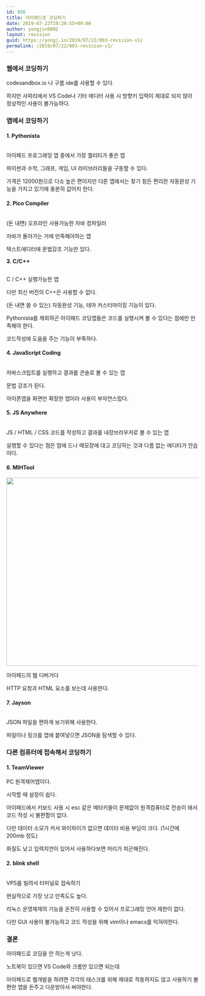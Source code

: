 ```yaml
---
id: 936
title: 아이패드로 코딩하기
date: 2019-07-22T19:20:55+09:00
author: yongjin0802
layout: revision
guid: https://yongj.in/2019/07/22/803-revision-v1/
permalink: /2019/07/22/803-revision-v1/
---
```

### 웹에서 코딩하기

codesandbox.io 나 구름 ide를 사용할 수 있다.

하지만 사파리에서 VS Code나 기타 에디터 사용 시 방향키 입력이 제대로 되지 않아 정상적인 사용이 불가능하다.  


### 앱에서 코딩하기

#### 1. Pythonista<figure class="wp-block-image">

<img src="https://yongj.in/wp-content/uploads/2019/04/kakaotalk_20190415_192700687.jpg" alt="" class="wp-image-804" srcset="https://yongj.in/wp-content/uploads/2019/04/kakaotalk_20190415_192700687.jpg 960w, https://yongj.in/wp-content/uploads/2019/04/kakaotalk_20190415_192700687-300x225.jpg 300w, https://yongj.in/wp-content/uploads/2019/04/kakaotalk_20190415_192700687-768x575.jpg 768w, https://yongj.in/wp-content/uploads/2019/04/kakaotalk_20190415_192700687-401x300.jpg 401w" sizes="(max-width: 960px) 100vw, 960px" /> </figure> 

아이패드 프로그래밍 앱 중에서 가장 퀄리티가 좋은 앱

파이썬과 수학, 그래프, 게임, UI 라이브러리들을 구동할 수 있다.

가격은 12000원으로 다소 높은 편이지만 다른 앱에서는 찾기 힘든 편리한 자동완성 기능을 가지고 있기에 충분히 값어치 한다.

#### 2.  **Pico Compiler**<figure class="wp-block-image">

<img src="https://yongj.in/wp-content/uploads/2019/04/kakaotalk_20190415_192700091.jpg" alt="" class="wp-image-805" srcset="https://yongj.in/wp-content/uploads/2019/04/kakaotalk_20190415_192700091.jpg 960w, https://yongj.in/wp-content/uploads/2019/04/kakaotalk_20190415_192700091-300x225.jpg 300w, https://yongj.in/wp-content/uploads/2019/04/kakaotalk_20190415_192700091-768x575.jpg 768w, https://yongj.in/wp-content/uploads/2019/04/kakaotalk_20190415_192700091-401x300.jpg 401w" sizes="(max-width: 960px) 100vw, 960px" /> </figure> 

(돈 내면) 오프라인 사용가능한 자바 컴파일러

자바가 돌아가는 거에 만족해야하는 앱

텍스트에디터에 문법강조 기능만 있다. 

**3. C/C++**<figure class="wp-block-image">

<img src="https://yongj.in/wp-content/uploads/2019/04/kakaotalk_20190415_192659575.jpg" alt="" class="wp-image-806" srcset="https://yongj.in/wp-content/uploads/2019/04/kakaotalk_20190415_192659575.jpg 960w, https://yongj.in/wp-content/uploads/2019/04/kakaotalk_20190415_192659575-300x225.jpg 300w, https://yongj.in/wp-content/uploads/2019/04/kakaotalk_20190415_192659575-768x575.jpg 768w, https://yongj.in/wp-content/uploads/2019/04/kakaotalk_20190415_192659575-401x300.jpg 401w" sizes="(max-width: 960px) 100vw, 960px" /> </figure> 

C / C++ 실행가능한 앱

다만 최신 버전의 C++은 사용할 수 없다.

(돈 내면 쓸 수 있는) 자동완성 기능, 테마 커스터마이징 기능이 있다.

Pythonista를 제외하곤 아이패드 코딩앱들은 코드를 실행시켜 볼 수 있다는 점에만 만족해야 한다.

코드작성에 도움을 주는 기능이 부족하다. 

#### 4. JavaScript Coding<figure class="wp-block-image">

<img src="https://yongj.in/wp-content/uploads/2019/04/kakaotalk_20190415_193134070.jpg" alt="" class="wp-image-807" srcset="https://yongj.in/wp-content/uploads/2019/04/kakaotalk_20190415_193134070.jpg 960w, https://yongj.in/wp-content/uploads/2019/04/kakaotalk_20190415_193134070-300x225.jpg 300w, https://yongj.in/wp-content/uploads/2019/04/kakaotalk_20190415_193134070-768x575.jpg 768w, https://yongj.in/wp-content/uploads/2019/04/kakaotalk_20190415_193134070-401x300.jpg 401w" sizes="(max-width: 960px) 100vw, 960px" /> </figure> 

자바스크립트를 실행하고 결과를 콘솔로 볼 수 있는 앱

문법 강조가 된다.

아이폰앱을 화면만 확장한 앱이라 사용이 부자연스럽다.

#### 5. JS Anywhere<figure class="wp-block-image">

<img src="https://yongj.in/wp-content/uploads/2019/04/kakaotalk_20190415_193135752.jpg" alt="" class="wp-image-808" /> </figure> 

JS / HTML / CSS 코드를 작성하고 결과를 내장브라우저로 볼 수 있는 앱

실행할 수 있다는 점은 맘에 드나 메모장에 대고 코딩하는 것과 다름 없는 에디터가 안습이다.

#### 6. MIHTool<figure class="wp-block-image is-resized">

<img src="https://yongj.in/wp-content/uploads/2019/04/kakaotalk_20190415_193136427.jpg" alt="" class="wp-image-809" width="660" height="494" /> </figure> 

아이패드의 웹 디버거다

HTTP 요청과 HTML 요소를 보는데 사용한다.

#### 7. Jayson  
<figure class="wp-block-image">

<img src="https://yongj.in/wp-content/uploads/2019/04/kakaotalk_20190415_193137328.jpg" alt="" class="wp-image-810" /> </figure> 

JSON 파일을 편하게 보기위해 사용한다.

파일이나 링크를 앱에 붙여넣으면 JSON을 탐색할 수 있다.

### 다른 컴퓨터에 접속해서 코딩하기

#### 1. TeamViewer

PC 원격제어앱이다.

시작할 때 설정이 쉽다.

아이패드에서 키보드 사용 시 esc 같은 메타키들이 문제없이 원격컴퓨터로 전송이 돼서 코드 작성 시 불편함이 없다.

다만 데이터 소모가 커서 와이파이가 없으면 데이터 비용 부담이 크다. (1시간에 200mb 정도)

화질도 낮고 입력지연이 있어서 사용하다보면 머리가 피곤해진다. 

#### 2.  **blink shell**<figure class="wp-block-image">

<img src="https://yongj.in/wp-content/uploads/2019/04/kakaotalk_20190415_193132916.jpg" alt="" class="wp-image-811" /> </figure> 

VPS를 빌려서 터미널로 접속하기

현실적으로 가장 낫고 만족도도 높다.

리눅스 운영체제의 기능을 온전히 사용할 수 있어서 프로그래밍 언어 제한이 없다.

다만 GUI 사용이 불가능하고 코드 작성을 위해 vim이나 emacs를 익혀야한다.

### 결론

아이패드로 코딩을 안 하는게 낫다.

노트북이 있으면 VS Code와 크롬만 있으면 되는데

아이패드로 웹개발을 하려면 각각의 태스크를 위해 제대로 작동하지도 않고 사용하기 불편한 앱을 돈주고 다운받아서 써야한다.